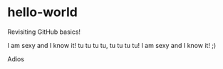 # hello-world
Revisiting GitHub basics!

I am sexy and I know it! tu tu tu tu, tu tu tu tu!
I am sexy and I know it! ;)

Adios
